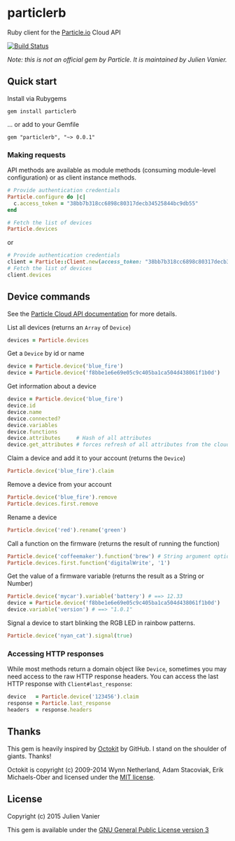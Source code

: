 # particlerb
Ruby client for the [Particle.io] Cloud API

[![Build Status](https://travis-ci.org/monkbroc/particlerb.svg)](https://travis-ci.org/monkbroc/particlerb)

[Particle.io]: https://www.particle.io

*Note: this is not an official gem by Particle. It is maintained by Julien Vanier.*

## Quick start

Install via Rubygems

    gem install particlerb

... or add to your Gemfile

    gem "particlerb", "~> 0.0.1"


### Making requests

API methods are available as module methods (consuming module-level
configuration) or as client instance methods.

```ruby
# Provide authentication credentials
Particle.configure do |c|
  c.access_token = "38bb7b318cc6898c80317decb34525844bc9db55"
end

# Fetch the list of devices
Particle.devices
```
or

```ruby
# Provide authentication credentials
client = Particle::Client.new(access_token: "38bb7b318cc6898c80317decb34525844bc9db55")
# Fetch the list of devices
client.devices
```

## Device commands

See the [Particle Cloud API documentation][API docs] for more details.

List all devices (returns an `Array` of `Device`)
```ruby
devices = Particle.devices
```

Get a `Device` by id or name
```ruby
device = Particle.device('blue_fire')
device = Particle.device('f8bbe1e6e69e05c9c405ba1ca504d438061f1b0d')
```

Get information about a device
```ruby
device = Particle.device('blue_fire')
device.id
device.name
device.connected?
device.variables
device.functions
device.attributes     # Hash of all attributes
device.get_attributes # forces refresh of all attributes from the cloud
```

Claim a device and add it to your account (returns the `Device`)
```ruby
Particle.device('blue_fire').claim
```

Remove a device from your account
```ruby
Particle.device('blue_fire').remove
Particle.devices.first.remove
```

Rename a device
```ruby
Particle.device('red').rename('green')
```

Call a function on the firmware (returns the result of running the function)
```ruby
Particle.device('coffeemaker').function('brew') # String argument optional
Particle.devices.first.function('digitalWrite', '1')
```

Get the value of a firmware variable (returns the result as a String or Number)
```ruby
Particle.device('mycar').variable('battery') # ==> 12.33
device = Particle.device('f8bbe1e6e69e05c9c405ba1ca504d438061f1b0d')
device.variable('version') # ==> "1.0.1"
```


Signal a device to start blinking the RGB LED in rainbow patterns.
```ruby
Particle.device('nyan_cat').signal(true)
```


[API docs]: http://docs.particle.io/core/api

### Accessing HTTP responses

While most methods return a domain object like `Device`, sometimes you may
need access to the raw HTTP response headers. You can access the last HTTP
response with `Client#last_response`:

```ruby
device   = Particle.device('123456').claim
response = Particle.last_response
headers  = response.headers
```

## Thanks

This gem is heavily inspired by [Octokit][] by GitHub. I stand on the shoulder of giants. Thanks!

Octokit is copyright (c) 2009-2014 Wynn Netherland, Adam Stacoviak, Erik Michaels-Ober and licensed under the [MIT license][Octokit license].

[Octokit]: http://github.com/octokit/octokit.rb
[Octokit license]: https://github.com/octokit/octokit.rb/blob/master/LICENSE.md


## License

Copyright (c) 2015 Julien Vanier

This gem is available under the [GNU General Public License version 3][GPL-v3]

[GPL-v3]: https://github.com/monkbroc/particlerb/blob/master/LICENSE.txt
